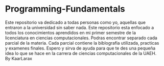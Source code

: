 # Programming-Fundamentals
Este repositorio va dedicado a todas personas como yo, aquellas que entraron a la universidad sin saber nada. 
Este repositorio esta enfocado a todos los conocimientos aprendidos en mi primer semestre de la licenciatura en ciencias computacionales.
Podras encontrar separado cada parcial de la materia. Cada parcial contiene la biblografia utilizada, practicas y examenes finales.
Espero y sirva de ayuda para que te des una pequeña idea lo que se hace en la carrera de ciencias computacionales de la UAEH.
By KaarLarax
